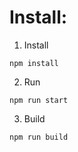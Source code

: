 # Install:
1. Install
```
npm install
````

2. Run
```
npm run start
```

3. Build
```
npm run build
```